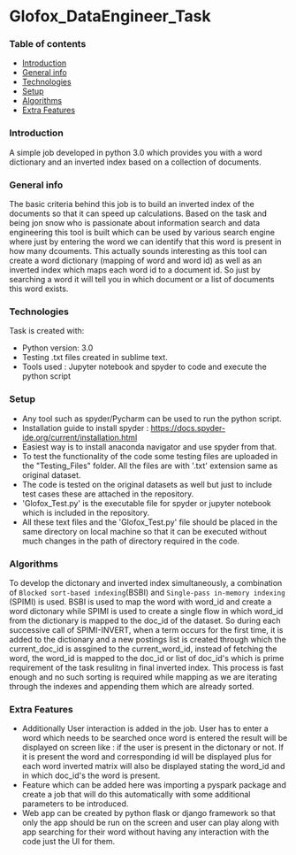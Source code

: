 # Glofox_DataEngineer_Task

### Table of contents
* [Introduction](#introduction)
* [General info](#general-info)
* [Technologies](#technologies)
* [Setup](#setup)
* [Algorithms](#algorithms)
* [Extra Features](#extra-features)


### Introduction
A simple job developed in python 3.0 which provides you with a word dictionary and an inverted index based on a collection of documents.

### General info
The basic criteria behind this job is to build an inverted index of the documents so that it can speed up calculations. Based on the task and being jon snow who is passionate about information search and data engineering this tool is built which can be used by various search engine where just by entering the word we can identify that this word is present in how many dcouments. This actually sounds interesting as this tool can create a word dictionary (mapping of word and word id) as well as an inverted index which maps each word id to a document id. So just by searching a word it will tell you in which document or a list of documents this word exists.

### Technologies

Task is created with:

* Python version: 3.0
* Testing .txt files created in sublime text.
* Tools used : Jupyter notebook and spyder to code and execute the python script

### Setup
* Any tool such as spyder/Pycharm can be used to run the python script.
* Installation guide to install spyder : https://docs.spyder-ide.org/current/installation.html
* Easiest way is to install anaconda navigator and use spyder from that.
* To test the functionality of the code some testing files are uploaded in the "Testing_Files" folder. All the files are with '.txt' extension same as original       dataset.
* The code is tested on the original datasets as well but just to include test cases these are attached in the repository.
* 'Glofox_Test.py' is the executable file for spyder or jupyter notebook which is included in the repository.
* All these text files and the 'Glofox_Test.py' file should be placed in the same directory on local machine so that it can be executed without much changes in the   path of directory required in the code.

### Algorithms

To develop the dictonary and inverted index simultaneously, a combination of `Blocked sort-based indexing`(BSBI)  and `Single-pass in-memory indexing` (SPIMI)
is used. 
BSBI is used to map the word with word_id and create a word dictonary while SPIMI is used to create a single flow in which word_id from the dictionary is mapped to the doc_id of the dataset. So during each successive call of SPIMI-INVERT, when a term occurs for the first time, it is added to the dictionary and a new postings list is created through which the current_doc_id is assgined to the current_word_id, instead of fetching the word, the word_id is mapped to the doc_id or list of doc_id's which is prime requirement of the task resulitng in final inverted index.
This process is fast enough and no such sorting is required while mapping as we are iterating through the indexes and appending them which are already sorted.
 
### Extra Features

* Additionally User interaction is added in the job. User has to enter a word which needs to be searched once word is entered the result will be displayed on screen   like : if the user is present in the dictonary or not. If it is present the word and corresponding id will be displayed plus for each word inverted matrix will     also be displayed stating the word_id and in which doc_id's the word is present.
* Feature which can be added here was importing a pyspark package and create a job that will do this automatically with some additional parameters to be introduced.
* Web app can be created by python flask or django framework so that only the app should be run on the screen and user can play along with app searching for their     word without having any interaction with the code just the UI for them.

